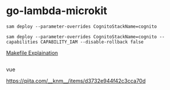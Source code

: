 # go-lambda-microkit


```
sam deploy --parameter-overrides CognitoStackName=cognito
```

```
sam deploy --parameter-overrides CognitoStackName=cognito --capabilities CAPABILITY_IAM --disable-rollback false
```

[Makefile Explaination](sample-app/README.md)

```

```

vue

https://qiita.com/__knm__/items/d3732e944f42c3cca70d